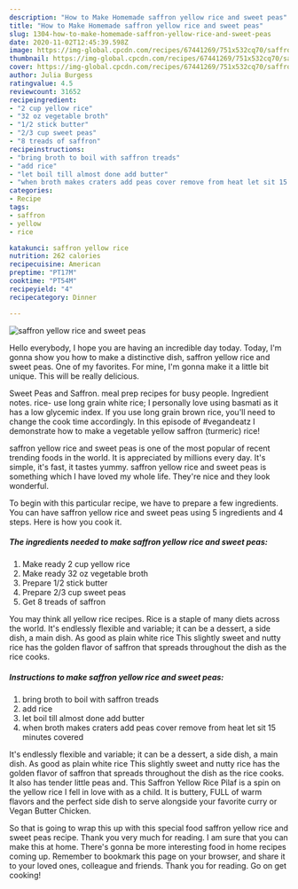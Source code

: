 ```yaml
---
description: "How to Make Homemade saffron yellow rice and sweet peas"
title: "How to Make Homemade saffron yellow rice and sweet peas"
slug: 1304-how-to-make-homemade-saffron-yellow-rice-and-sweet-peas
date: 2020-11-02T12:45:39.598Z
image: https://img-global.cpcdn.com/recipes/67441269/751x532cq70/saffron-yellow-rice-and-sweet-peas-recipe-main-photo.jpg
thumbnail: https://img-global.cpcdn.com/recipes/67441269/751x532cq70/saffron-yellow-rice-and-sweet-peas-recipe-main-photo.jpg
cover: https://img-global.cpcdn.com/recipes/67441269/751x532cq70/saffron-yellow-rice-and-sweet-peas-recipe-main-photo.jpg
author: Julia Burgess
ratingvalue: 4.5
reviewcount: 31652
recipeingredient:
- "2 cup yellow rice"
- "32 oz vegetable broth"
- "1/2 stick butter"
- "2/3 cup sweet peas"
- "8 treads of saffron"
recipeinstructions:
- "bring broth to boil with saffron treads"
- "add rice"
- "let boil till almost done add butter"
- "when broth makes craters add peas cover remove from heat let sit 15 minutes covered"
categories:
- Recipe
tags:
- saffron
- yellow
- rice

katakunci: saffron yellow rice 
nutrition: 262 calories
recipecuisine: American
preptime: "PT17M"
cooktime: "PT54M"
recipeyield: "4"
recipecategory: Dinner

---
```



![saffron yellow rice and sweet peas](https://img-global.cpcdn.com/recipes/67441269/751x532cq70/saffron-yellow-rice-and-sweet-peas-recipe-main-photo.jpg)

Hello everybody, I hope you are having an incredible day today. Today, I'm gonna show you how to make a distinctive dish, saffron yellow rice and sweet peas. One of my favorites. For mine, I'm gonna make it a little bit unique. This will be really delicious.

Sweet Peas and Saffron. meal prep recipes for busy people. Ingredient notes. rice- use long grain white rice; I personally love using basmati as it has a low glycemic index. If you use long grain brown rice, you&#39;ll need to change the cook time accordingly. In this episode of #vegandeatz I demonstrate how to make a vegetable yellow saffron (turmeric) rice!

saffron yellow rice and sweet peas is one of the most popular of recent trending foods in the world. It is appreciated by millions every day. It's simple, it's fast, it tastes yummy. saffron yellow rice and sweet peas is something which I have loved my whole life. They're nice and they look wonderful.


To begin with this particular recipe, we have to prepare a few ingredients. You can have saffron yellow rice and sweet peas using 5 ingredients and 4 steps. Here is how you cook it.

<!--inarticleads1-->

##### The ingredients needed to make saffron yellow rice and sweet peas:

1. Make ready 2 cup yellow rice
1. Make ready 32 oz vegetable broth
1. Prepare 1/2 stick butter
1. Prepare 2/3 cup sweet peas
1. Get 8 treads of saffron


You may think all yellow rice recipes. Rice is a staple of many diets across the world. It&#39;s endlessly flexible and variable; it can be a dessert, a side dish, a main dish. As good as plain white rice This slightly sweet and nutty rice has the golden flavor of saffron that spreads throughout the dish as the rice cooks. 

<!--inarticleads2-->

##### Instructions to make saffron yellow rice and sweet peas:

1. bring broth to boil with saffron treads
1. add rice
1. let boil till almost done add butter
1. when broth makes craters add peas cover remove from heat let sit 15 minutes covered


It&#39;s endlessly flexible and variable; it can be a dessert, a side dish, a main dish. As good as plain white rice This slightly sweet and nutty rice has the golden flavor of saffron that spreads throughout the dish as the rice cooks. It also has tender little peas and. This Saffron Yellow Rice Pilaf is a spin on the yellow rice I fell in love with as a child. It is buttery, FULL of warm flavors and the perfect side dish to serve alongside your favorite curry or Vegan Butter Chicken. 

So that is going to wrap this up with this special food saffron yellow rice and sweet peas recipe. Thank you very much for reading. I am sure that you can make this at home. There's gonna be more interesting food in home recipes coming up. Remember to bookmark this page on your browser, and share it to your loved ones, colleague and friends. Thank you for reading. Go on get cooking!
